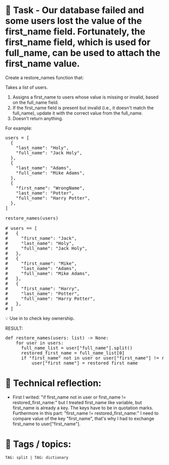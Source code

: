 # 📝 Task - Our database failed and some users lost the value of the first_name field. Fortunately, the first_name field, which is used for full_name, can be used to attach the first_name value.  
  
Create a restore_names function that:  
  
Takes a list of users.  
1. Assigns a first_name to users whose value is missing or invalid, based on the full_name field.  
2. If the first_name field is present but invalid (i.e., it doesn't match the full_name), update it with the correct value from the full_name.  
3. Doesn't return anything.  
  
For example:  
<pre>
users = [
  {
    "last_name": "Holy",
    "full_name": "Jack Holy",
  },
  {
    "last_name": "Adams",
    "full_name": "Mike Adams",
  },
  {
    "first_name": "WrongName",
    "last_name": "Potter",
    "full_name": "Harry Potter",
  },
]

restore_names(users)

# users == [
#   {
#     "first_name": "Jack",
#     "last_name": "Holy",
#     "full_name": "Jack Holy",
#   },
#   {
#     "first_name": "Mike",
#     "last_name": "Adams",
#     "full_name": "Mike Adams",
#   },
#   {
#     "first_name": "Harry",
#     "last_name": "Potter",
#     "full_name": "Harry Potter",
#   },
# ]
</pre>  
💡 Use in to check key ownership.  
  
  
RESULT:
<pre>
def restore_names(users: list) -> None:
    for user in users:
      full_name_list = user["full_name"].split()
      restored_first_name = full_name_list[0]
      if "first_name" not in user or user["first_name"] != restored_first_name:
          user["first_name"] = restored_first_name 
</pre>  
  
# 💭 Technical reflection: 
- First I writed:  "if first_name not in user or first_name != restored_first_name:" but I treated first_name like variable, but first_name is already a key. The keys have to be in quotation marks. Furthermore in this part: "first_name != restored_first_name:" I need to compare value of the key "first_name", that's why I had to exchange first_name to user["first_name"]. 

# 🔖 Tags / topics:
`TAG: split | TAG: dictionary`  
